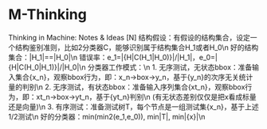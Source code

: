# M-Thinking
Thinking in Machine: Notes & Ideas
[N] 结构假设：有假设的结构集合，设定一个结构鉴别准则，比如2分类器C，能够识别属于结构集合H_1或者H_0\n
    好的结构集合：|H_1|==|H_0|\n
    错误率：e_1=|{H|C(H_1|H_0)}|/|H_1|，e_0=|{H|C(H_0|H_1)}|/|H_0|\n 
    分类器工作模式：\n
        1. 无序测试，无状态bbox：准备输入集合{x_n}，观察bbox行为，即：x_n->box->y_n，基于{y_n}的次序无关统计量的判别\n
        2. 无序测试，有状态bbox：准备输入序列集合{xt_n}，观察bbox行为，即：xt_n->box->yt_n，基于{yt_n}判别\n
           (有无状态差别仅仅是把x看成标量还是向量)\n
        3. 有序测试：准备测试树T，每个节点是一组测试集{x_n}，基于上述1/2测试\n
    好的分类器：min(min2(e_1,e_0)), min|T|, min|{x}|\n

                       
